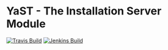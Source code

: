 # YaST - The Installation Server Module #

[![Travis Build](https://travis-ci.org/yast/yast-instserver.svg?branch=master)](https://travis-ci.org/yast/yast-instserver)
[![Jenkins Build](http://img.shields.io/jenkins/s/https/ci.opensuse.org/yast-instserver-master.svg)](https://ci.opensuse.org/view/Yast/job/yast-instserver-master/)

